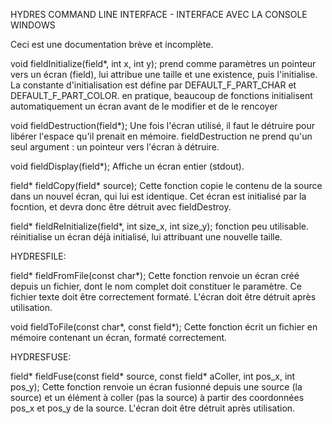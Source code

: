HYDRES COMMAND LINE INTERFACE - INTERFACE AVEC LA CONSOLE WINDOWS

Ceci est une documentation brève et incomplète.


void fieldInitialize(field*, int x, int y);
prend comme paramètres un pointeur vers un écran (field),
lui attribue une taille et une existence, puis l'initialise.
La constante d'initialisation est défine par DEFAULT_F_PART_CHAR et DEFAULT_F_PART_COLOR.
en pratique, beaucoup de fonctions initialisent automatiquement un écran avant de le modifier et de le rencoyer

void fieldDestruction(field*);
Une fois l'écran utilisé, il faut le détruire pour libérer l'espace qu'il prenait en mémoire.
fieldDestruction ne prend qu'un seul argument : un pointeur vers l'écran à détruire.

void fieldDisplay(field*);
Affiche un écran entier (stdout).

field* fieldCopy(field* source);
Cette fonction copie le contenu de la source dans un nouvel écran, qui lui est identique. Cet écran est initialisé
par la focntion, et devra donc être détruit avec fieldDestroy.

field* fieldReInitialize(field*, int size_x, int size_y);
fonction peu utilisable. réinitialise un écran déjà initialisé, lui attribuant une nouvelle taille.


HYDRESFILE:

field* fieldFromFile(const char*);
Cette fonction renvoie un écran créé depuis un fichier, dont le nom complet doit constituer le paramètre.
Ce fichier texte doit être correctement formaté.
L'écran doit être détruit après utilisation.

void fieldToFile(const char*, const field*);
Cette fonction écrit un fichier en mémoire contenant un écran, formaté correctement.

HYDRESFUSE:

field* fieldFuse(const field* source, const field* aColler, int pos_x, int pos_y);
Cette fonction renvoie un écran fusionné depuis une source (la source) et un élément à coller (pas la source)
à partir des coordonnées pos_x et pos_y de la source.
L'écran doit être détruit après utilisation.
